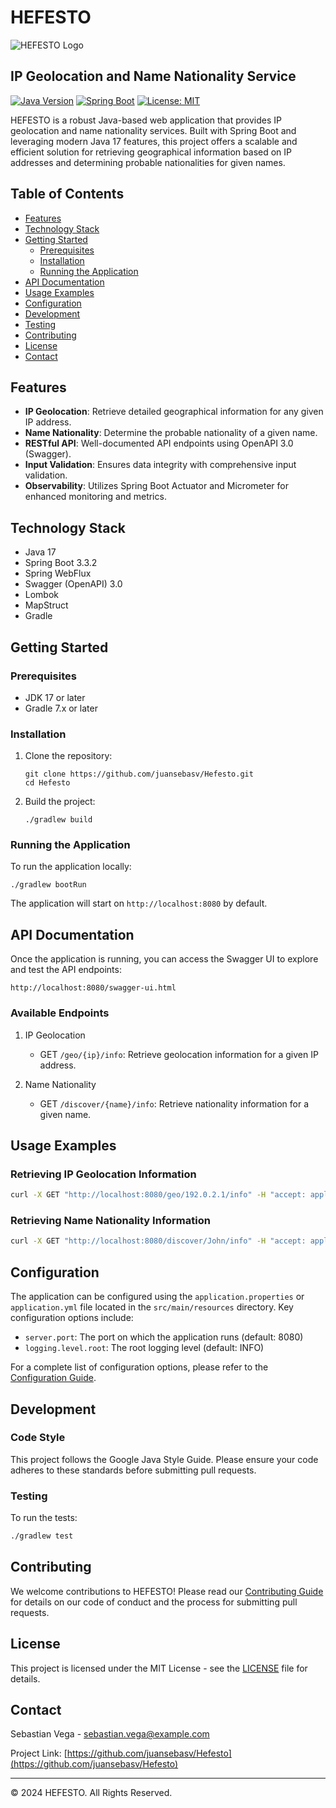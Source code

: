 # HEFESTO

![HEFESTO Logo](https://via.placeholder.com/150?text=HEFESTO)

## IP Geolocation and Name Nationality Service

[![Java Version](https://img.shields.io/badge/Java-17-orange.svg)](https://www.oracle.com/java/technologies/javase/jdk17-archive-downloads.html)
[![Spring Boot](https://img.shields.io/badge/Spring%20Boot-3.3.2-brightgreen.svg)](https://spring.io/projects/spring-boot)
[![License: MIT](https://img.shields.io/badge/License-MIT-yellow.svg)](https://opensource.org/licenses/MIT)

HEFESTO is a robust Java-based web application that provides IP geolocation and name nationality services. Built with Spring Boot and leveraging modern Java 17 features, this project offers a scalable and efficient solution for retrieving geographical information based on IP addresses and determining probable nationalities for given names.

## Table of Contents

- [Features](#features)
- [Technology Stack](#technology-stack)
- [Getting Started](#getting-started)
    - [Prerequisites](#prerequisites)
    - [Installation](#installation)
    - [Running the Application](#running-the-application)
- [API Documentation](#api-documentation)
- [Usage Examples](#usage-examples)
- [Configuration](#configuration)
- [Development](#development)
- [Testing](#testing)
- [Contributing](#contributing)
- [License](#license)
- [Contact](#contact)

## Features

- **IP Geolocation**: Retrieve detailed geographical information for any given IP address.
- **Name Nationality**: Determine the probable nationality of a given name.
- **RESTful API**: Well-documented API endpoints using OpenAPI 3.0 (Swagger).
- **Input Validation**: Ensures data integrity with comprehensive input validation.
- **Observability**: Utilizes Spring Boot Actuator and Micrometer for enhanced monitoring and metrics.

## Technology Stack

- Java 17
- Spring Boot 3.3.2
- Spring WebFlux
- Swagger (OpenAPI) 3.0
- Lombok
- MapStruct
- Gradle

## Getting Started

### Prerequisites

- JDK 17 or later
- Gradle 7.x or later

### Installation

1. Clone the repository:
   ```
   git clone https://github.com/juansebasv/Hefesto.git
   cd Hefesto
   ```

2. Build the project:
   ```
   ./gradlew build
   ```

### Running the Application

To run the application locally:

```
./gradlew bootRun
```

The application will start on `http://localhost:8080` by default.

## API Documentation

Once the application is running, you can access the Swagger UI to explore and test the API endpoints:

```
http://localhost:8080/swagger-ui.html
```

### Available Endpoints

1. IP Geolocation
    - GET `/geo/{ip}/info`: Retrieve geolocation information for a given IP address.

2. Name Nationality
    - GET `/discover/{name}/info`: Retrieve nationality information for a given name.

## Usage Examples

### Retrieving IP Geolocation Information

```bash
curl -X GET "http://localhost:8080/geo/192.0.2.1/info" -H "accept: application/json"
```

### Retrieving Name Nationality Information

```bash
curl -X GET "http://localhost:8080/discover/John/info" -H "accept: application/json"
```

## Configuration

The application can be configured using the `application.properties` or `application.yml` file located in the `src/main/resources` directory. Key configuration options include:

- `server.port`: The port on which the application runs (default: 8080)
- `logging.level.root`: The root logging level (default: INFO)

For a complete list of configuration options, please refer to the [Configuration Guide](docs/CONFIGURATION.md).

## Development

### Code Style

This project follows the Google Java Style Guide. Please ensure your code adheres to these standards before submitting pull requests.

### Testing

To run the tests:

```bash
./gradlew test
```

## Contributing

We welcome contributions to HEFESTO! Please read our [Contributing Guide](CONTRIBUTING.md) for details on our code of conduct and the process for submitting pull requests.

## License

This project is licensed under the MIT License - see the [LICENSE](LICENSE) file for details.

## Contact

Sebastian Vega - [sebastian.vega@example.com](mailto:sebastian.vega@example.com)

Project Link: [https://github.com/juansebasv/Hefesto](https://github.com/juansebasv/Hefesto)

---

© 2024 HEFESTO. All Rights Reserved.